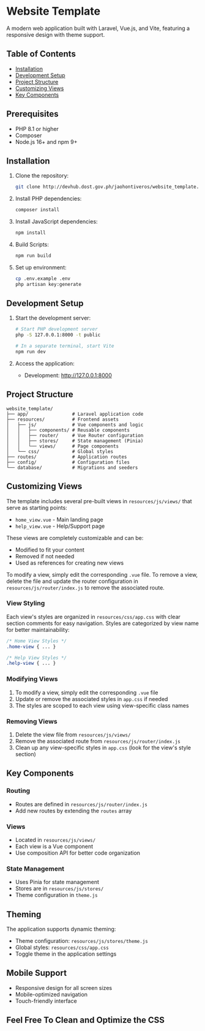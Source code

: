 # Website Template

A modern web application built with Laravel, Vue.js, and Vite, featuring a responsive design with theme support.

## Table of Contents
- [Installation](#installation)
- [Development Setup](#development-setup)
- [Project Structure](#project-structure)
- [Customizing Views](#customizing-views)
- [Key Components](#key-components)

## Prerequisites

- PHP 8.1 or higher
- Composer
- Node.js 16+ and npm 9+

## Installation

1. Clone the repository:
   ```bash
   git clone http://devhub.dost.gov.ph/jaohontiveros/website_template.git
   ```

2. Install PHP dependencies:
   ```bash
   composer install
   ```

3. Install JavaScript dependencies:
   ```bash
   npm install
   ```

4. Build Scripts:
   ```bash
   npm run build
   ```

5. Set up environment:
   ```bash
   cp .env.example .env
   php artisan key:generate
   ```

## Development Setup

1. Start the development server:
   ```bash
   # Start PHP development server
   php -S 127.0.0.1:8000 -t public
   
   # In a separate terminal, start Vite
   npm run dev
   ```

2. Access the application:
   - Development: http://127.0.0.1:8000


## Project Structure

```
website_template/
├── app/                # Laravel application code
├── resources/          # Frontend assets
│   ├── js/             # Vue components and logic
│   │   ├── components/ # Reusable components
│   │   ├── router/     # Vue Router configuration
│   │   ├── stores/     # State management (Pinia)
│   │   └── views/      # Page components
│   └── css/            # Global styles
├── routes/             # Application routes
├── config/             # Configuration files
└── database/           # Migrations and seeders
```


## Customizing Views

The template includes several pre-built views in `resources/js/views/` that serve as starting points:
- `home_view.vue` - Main landing page
- `help_view.vue` - Help/Support page

These views are completely customizable and can be:
- Modified to fit your content
- Removed if not needed
- Used as references for creating new views

To modify a view, simply edit the corresponding `.vue` file. To remove a view, delete the file and update the router configuration in `resources/js/router/index.js` to remove the associated route.

### View Styling
Each view's styles are organized in `resources/css/app.css` with clear section comments for easy navigation. Styles are categorized by view name for better maintainability:

```css
/* Home View Styles */
.home-view { ... }

/* Help View Styles */
.help-view { ... }
```

### Modifying Views
1. To modify a view, simply edit the corresponding `.vue` file
2. Update or remove the associated styles in `app.css` if needed
3. The styles are scoped to each view using view-specific class names

### Removing Views
1. Delete the view file from `resources/js/views/`
2. Remove the associated route from `resources/js/router/index.js`
3. Clean up any view-specific styles in `app.css` (look for the view's style section)


## Key Components

### Routing
- Routes are defined in `resources/js/router/index.js`
- Add new routes by extending the `routes` array

### Views
- Located in `resources/js/views/`
- Each view is a Vue component
- Use composition API for better code organization

### State Management
- Uses Pinia for state management
- Stores are in `resources/js/stores/`
- Theme configuration in `theme.js`

## Theming

The application supports dynamic theming:
- Theme configuration: `resources/js/stores/theme.js`
- Global styles: `resources/css/app.css`
- Toggle theme in the application settings

## Mobile Support

- Responsive design for all screen sizes
- Mobile-optimized navigation
- Touch-friendly interface

## Feel Free To Clean and Optimize the CSS